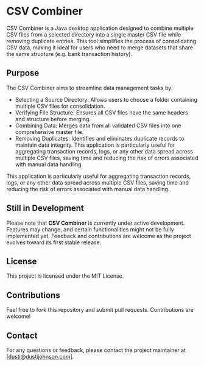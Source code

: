 # CSV Combiner
CSV Combiner is a Java desktop application designed to combine multiple CSV files from a selected directory into a single master CSV file while removing duplicate entries. This tool simplifies the process of consolidating CSV data, making it ideal for users who need to merge datasets that share the same structure (e.g. bank transaction history).

## Purpose
The CSV Combiner aims to streamline data management tasks by:
- Selecting a Source Directory: Allows users to choose a folder containing multiple CSV files for consolidation.
- Verifying File Structure: Ensures all CSV files have the same headers and structure before merging.
- Combining Data: Merges data from all validated CSV files into one comprehensive master file.
- Removing Duplicates: Identifies and eliminates duplicate records to maintain data integrity.
This application is particularly useful for aggregating transaction records, logs, or any other data spread across multiple CSV files, saving time and reducing the risk of errors associated with manual data handling.

This application is particularly useful for aggregating transaction records, logs, or any other data spread across multiple CSV files, saving time and reducing the risk of errors associated with manual data handling.

## Still in Development
Please note that **CSV Combiner** is currently under active development. Features may change, and certain functionalities might not be fully implemented yet. Feedback and contributions are welcome as the project evolves toward its first stable release.

## License
This project is licensed under the MIT License.

## Contributions
Feel free to fork this repository and submit pull requests. Contributions are welcome!

## Contact
For any questions or feedback, please contact the project maintainer at [dusti@dustijohnson.com].